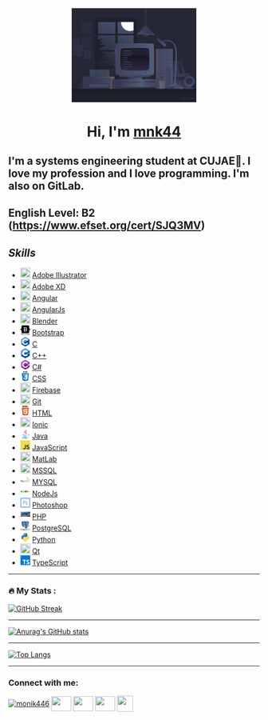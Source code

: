<div id="header" align="center">

  <img src="https://github.com/mnk44/mnk44/blob/master/img/Animation.gif" width="250"/>
  
</div>

<h1 align="center">
 Hi, I'm
 <A HREF="https://mobile.twitter.com/Monik446"> mnk44</A>

</h1>

## I'm a systems engineering student at CUJAE💚. I love my profession and I love programming. I'm also on GitLab.

## English Level: B2 (https://www.efset.org/cert/SJQ3MV)

## ***Skills***

* <img src="https://www.vectorlogo.zone/logos/adobe_illustrator/adobe_illustrator-icon.svg" width="20" height="20"/> [Adobe Illustrator](https://www.adobe.com/in/products/illustrator.html)
* <img src="https://cdn.worldvectorlogo.com/logos/adobe-xd.svg" width="20" height="20"/> [Adobe XD](https://www.adobe.com/products/xd.html)
* <img src="https://angular.io/assets/images/logos/angular/angular.svg" width="20" height="20"/> [Angular](https://angular.io)
* <img src="https://angular.io/assets/images/logos/angular/angular.svg" width="20" height="20"/> [AngularJs](https://angularjs.org/)
* <img src="https://download.blender.org/branding/community/blender_community_badge_white.svg" width="20" height="20"/> [Blender](https://www.blender.org/)
* <img src="https://raw.githubusercontent.com/devicons/devicon/master/icons/bootstrap/bootstrap-plain-wordmark.svg" width="20" height="20"/> [Bootstrap](https://getbootstrap.com)
* <img src="https://raw.githubusercontent.com/devicons/devicon/master/icons/c/c-original.svg" width="20" height="20"/> [C](https://www.cprogramming.com/)
* <img src="https://raw.githubusercontent.com/devicons/devicon/master/icons/cplusplus/cplusplus-original.svg" width="20" height="20"/> [C++](https://www.w3schools.com/cpp/)
* <img src="https://raw.githubusercontent.com/devicons/devicon/master/icons/csharp/csharp-original.svg" width="20" height="20"/> [C#](https://www.w3schools.com/cs/)
* <img src="https://raw.githubusercontent.com/devicons/devicon/master/icons/css3/css3-original-wordmark.svg" width="20" height="20"/> [CSS](https://www.w3schools.com/css/)
* <img src="https://www.vectorlogo.zone/logos/firebase/firebase-icon.svg" width="20" height="20"/> [Firebase](https://firebase.google.com/)
* <img src="https://www.vectorlogo.zone/logos/git-scm/git-scm-icon.svg" width="20" height="20"/> [Git](https://git-scm.com/)
* <img src="https://raw.githubusercontent.com/devicons/devicon/master/icons/html5/html5-original-wordmark.svg" width="20" height="20"/> [HTML](https://www.w3.org/html/)
* <img src="https://upload.wikimedia.org/wikipedia/commons/d/d1/Ionic_Logo.svg" width="20" height="20"/> [Ionic](https://ionicframework.com)
* <img src="https://raw.githubusercontent.com/devicons/devicon/master/icons/java/java-original.svg" width="20" height="20"/> [Java](https://www.java.com)
* <img src="https://raw.githubusercontent.com/devicons/devicon/master/icons/javascript/javascript-original.svg" width="20" height="20"/> [JavaScript](https://developer.mozilla.org/en-US/docs/Web/JavaScript)
* <img src="https://upload.wikimedia.org/wikipedia/commons/2/21/Matlab_Logo.png" width="20" height="20"/> [MatLab](https://www.mathworks.com/)
* <img src="https://www.svgrepo.com/show/303229/microsoft-sql-server-logo.svg" width="20" height="20"/> [MSSQL](https://www.microsoft.com/en-us/sql-server)
* <img src="https://raw.githubusercontent.com/devicons/devicon/master/icons/mysql/mysql-original-wordmark.svg" width="20" height="20"/> [MYSQL](https://www.mysql.com/)
* <img src="https://raw.githubusercontent.com/devicons/devicon/master/icons/nodejs/nodejs-original-wordmark.svg" width="20" height="20"/> [NodeJs](https://nodejs.org)
* <img src="https://raw.githubusercontent.com/devicons/devicon/master/icons/photoshop/photoshop-line.svg" width="20" height="20"/> [Photoshop](https://www.photoshop.com/en)
* <img src="https://raw.githubusercontent.com/devicons/devicon/master/icons/php/php-original.svg" width="20" height="20"/> [PHP](https://www.php.net)
* <img src="https://raw.githubusercontent.com/devicons/devicon/master/icons/postgresql/postgresql-original-wordmark.svg" width="20" height="20"/> [PostgreSQL](https://www.postgresql.org)
* <img src="https://raw.githubusercontent.com/devicons/devicon/master/icons/python/python-original.svg" width="20" height="20"/> [Python](https://www.python.org)
* <img src="https://upload.wikimedia.org/wikipedia/commons/0/0b/Qt_logo_2016.svg" width="20" height="20"/> [Qt](https://www.qt.io/)
* <img src="https://raw.githubusercontent.com/devicons/devicon/master/icons/typescript/typescript-original.svg" width="20" height="20"/> [TypeScript](https://www.typescriptlang.org/)

---

### :fire: My Stats :

[![GitHub Streak](http://github-readme-streak-stats.herokuapp.com?user=mnk44&theme=tokyonight)](https://git.io/streak-stats)

---
[![Anurag's GitHub stats](https://github-readme-stats.vercel.app/api?username=mnk44&show_icons=true&theme=tokyonight)](https://github.com/anuraghazra/github-readme-stats)

---
[![Top Langs](https://github-readme-stats.vercel.app/api/top-langs/?username=mnk44&layout=compact&theme=tokyonight&langs_count=9)](https://github.com/anuraghazra/github-readme-stats)

---

<h3 align="left">Connect with me:</h3>
<p align="left">
<a href="https://twitter.com/monik446" target="blank"><img align="center" src="https://raw.githubusercontent.com/rahuldkjain/github-profile-readme-generator/master/src/images/icons/Social/twitter.svg" alt="monik446" height="30" width="40" /></a>
<a href="https://instagram.com/mnk_m44" target="blank"><img align="center" src="https://raw.githubusercontent.com/rahuldkjain/github-profile-readme-generator/master/src/images/icons/Social/instagram.svg" height="30" width="40" /></a>
<a href="https://www.facebook.com/monik.montoto.3" target="blank"><img align="center" src="https://raw.githubusercontent.com/rahuldkjain/github-profile-readme-generator/master/src/images/icons/Social/facebook.svg" height="30" width="40" /></a>
<a href="https://wa.me/5358294135" target="blank"><img align="center" src="https://raw.githubusercontent.com/rahuldkjain/github-profile-readme-generator/master/src/images/icons/Social/whatsapp.svg" height="30" width="40" /></a>
<a href="https://t.me/Mnk0044" target="blank"><img align="center" src="https://upload.wikimedia.org/wikipedia/commons/thumb/8/82/Telegram_logo.svg/768px-Telegram_logo.svg.png?20220101141644" height="32" width="32" /></a>
</p>
